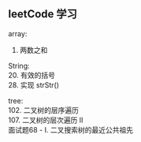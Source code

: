 
## leetCode 学习
array:
1. 两数之和     

String:    
20. 有效的括号    
28. 实现 strStr()    

tree:    
102. 二叉树的层序遍历    
107. 二叉树的层次遍历 II     
面试题68 - I. 二叉搜索树的最近公共祖先     
